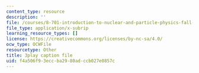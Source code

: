 ```yaml
---
content_type: resource
description: ''
file: /courses/8-701-introduction-to-nuclear-and-particle-physics-fall-2020/f4a506f93eccba2980adccb027e0857c_bltHh3K2_Gs.srt
file_type: application/x-subrip
learning_resource_types: []
license: https://creativecommons.org/licenses/by-nc-sa/4.0/
ocw_type: OCWFile
resourcetype: Other
title: 3play caption file
uid: f4a506f9-3ecc-ba29-80ad-ccb027e0857c
---
```

